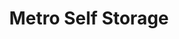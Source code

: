 ---
title: "Metro Self Storage"
url: /chicago/metro-self-storage-north-desplaines-street/
shop: Mieten
---